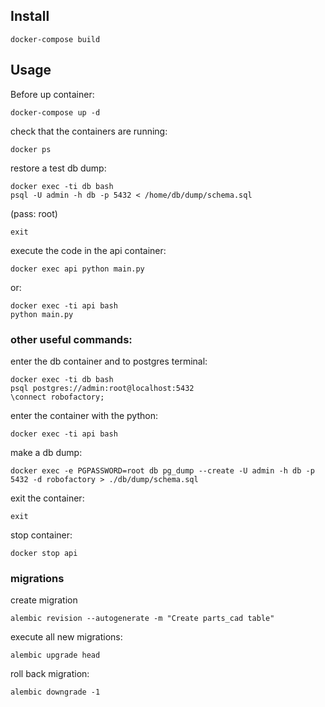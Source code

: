 ## Install

	docker-compose build


## Usage
Before up container:

	docker-compose up -d

check that the containers are running:

    docker ps

restore a test db dump:

    docker exec -ti db bash
    psql -U admin -h db -p 5432 < /home/db/dump/schema.sql
(pass: root)

    exit

execute the code in the api container:

    docker exec api python main.py

or:

    docker exec -ti api bash
    python main.py

### other useful commands:

enter the db container and to postgres terminal:

    docker exec -ti db bash
    psql postgres://admin:root@localhost:5432
    \connect robofactory;

enter the container with the python:

    docker exec -ti api bash

make a db dump:

    docker exec -e PGPASSWORD=root db pg_dump --create -U admin -h db -p 5432 -d robofactory > ./db/dump/schema.sql

exit the container:
    
    exit

stop container:

    docker stop api

### migrations

create migration

    alembic revision --autogenerate -m "Create parts_cad table"

execute all new migrations:

    alembic upgrade head

roll back migration:

    alembic downgrade -1